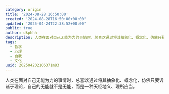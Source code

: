 ```yaml
---
category: origin
title: '2024-08-28 16:50:00'
created: '2024-08-28T16:50:00+08:00'
updated: '2025-04-24T22:38:52+08:00'
public: true
author: dkphhh
description: 人类在面对自己无能为力的事情时，总喜欢通过将其抽象化、概念化，仿佛只要诉诸于理论，自己的无能就不是无能……
tags:
  - 哲学
  - 心理
  - 自我
  - 文化
uuid: 202504202106371m83
---
```


人类在面对自己无能为力的事情时，总喜欢通过将其抽象化、概念化，仿佛只要诉诸于理论，自己的无能就不是无能，而是一种天经地义、理所应当。
